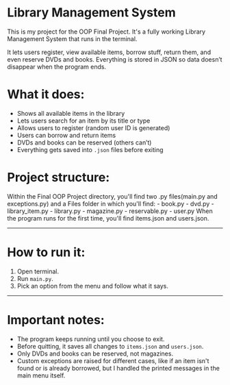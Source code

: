 # Library Management System 

This is my project for the OOP Final Project. It's a fully working Library Management System that runs in the terminal.

It lets users register, view available items, borrow stuff, return them, and even reserve DVDs and books. Everything is stored in JSON so data doesn’t disappear when the program ends.


#  What it does:

- Shows all available items in the library
- Lets users search for an item by its title or type
- Allows users to register (random user ID is generated)
- Users can borrow and return items
- DVDs and books can be reserved (others can’t)
- Everything gets saved into `.json` files before exiting



# Project structure:
Within the Final OOP Project directory, you'll find two .py files(main.py and exceptions.py) and a Files folder in which you'll find:
    - book.py
    - dvd.py
    - library_item.py
    - library.py
    - magazine.py
    - reservable.py
    - user.py
When the program runs for the first time, you'll find items.json and users.json.

---

# How to run it:

1. Open terminal.
2. Run `main.py`.
3. Pick an option from the menu and follow what it says.

---

# Important notes:

- The program keeps running until you choose to exit.
- Before quitting, it saves all changes to `items.json` and `users.json`.
- Only DVDs and books can be reserved, not magazines.
- Custom exceptions are raised for different cases, like if an item isn't found or is already borrowed, but I handled the printed messages in the main menu itself.
